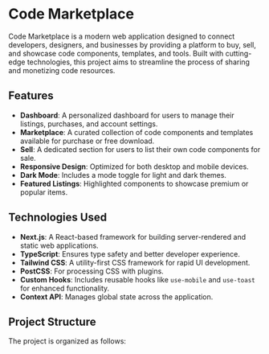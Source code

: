 # Code Marketplace

Code Marketplace is a modern web application designed to connect developers, designers, and businesses by providing a platform to buy, sell, and showcase code components, templates, and tools. Built with cutting-edge technologies, this project aims to streamline the process of sharing and monetizing code resources.

## Features

- **Dashboard**: A personalized dashboard for users to manage their listings, purchases, and account settings.
- **Marketplace**: A curated collection of code components and templates available for purchase or free download.
- **Sell**: A dedicated section for users to list their own code components for sale.
- **Responsive Design**: Optimized for both desktop and mobile devices.
- **Dark Mode**: Includes a mode toggle for light and dark themes.
- **Featured Listings**: Highlighted components to showcase premium or popular items.

## Technologies Used

- **Next.js**: A React-based framework for building server-rendered and static web applications.
- **TypeScript**: Ensures type safety and better developer experience.
- **Tailwind CSS**: A utility-first CSS framework for rapid UI development.
- **PostCSS**: For processing CSS with plugins.
- **Custom Hooks**: Includes reusable hooks like `use-mobile` and `use-toast` for enhanced functionality.
- **Context API**: Manages global state across the application.

## Project Structure

The project is organized as follows:
